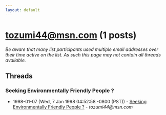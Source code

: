 ```yaml
---
layout: default
---
```


# tozumi44@msn.com (1 posts)

_Be aware that many list participants used multiple email addresses over their time active on the list. As such this page may not contain all threads available._

## Threads

### Seeking Environmentally Friendly People ?
+ 1998-01-07 (Wed, 7 Jan 1998 04:52:58 -0800 (PST)) - [Seeking Environmentally Friendly People ?](/archive/1998/01/ad9b989ebf25e998b82ef359053ce3207520e50c8c2b79949b64a4a0d03a7787) - _tozumi44@msn.com_

